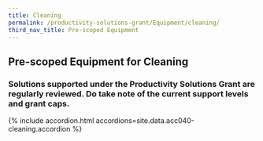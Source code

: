 ```yaml
---
title: Cleaning
permalink: /productivity-solutions-grant/Equipment/cleaning/
third_nav_title: Pre-scoped Equipment
---
```


## Pre-scoped Equipment for Cleaning

### Solutions supported under the Productivity Solutions Grant are regularly reviewed. Do take note of the current support levels and grant caps.

{% include accordion.html accordions=site.data.acc040-cleaning.accordion %}